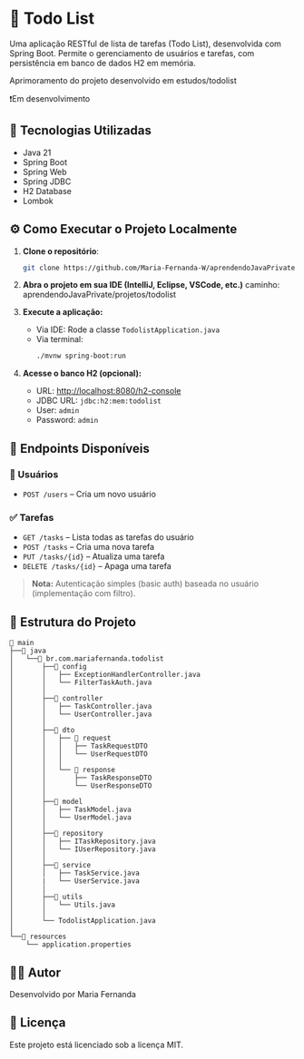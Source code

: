 # 📝 Todo List

Uma aplicação RESTful de lista de tarefas (Todo List), desenvolvida com Spring Boot. Permite o gerenciamento de usuários e tarefas, com persistência em banco de dados H2 em memória.

Aprimoramento do projeto desenvolvido em estudos/todolist

❗Em desenvolvimento

## 🚀 Tecnologias Utilizadas

- Java 21
- Spring Boot
- Spring Web
- Spring JDBC
- H2 Database
- Lombok

## ⚙️ Como Executar o Projeto Localmente

1. **Clone o repositório**:
   ```bash
   git clone https://github.com/Maria-Fernanda-W/aprendendoJavaPrivate.git
   ```

2. **Abra o projeto em sua IDE (IntelliJ, Eclipse, VSCode, etc.)**
caminho: aprendendoJavaPrivate/projetos/todolist

3. **Execute a aplicação:**
    - Via IDE: Rode a classe `TodolistApplication.java`
    - Via terminal:
      ```bash
      ./mvnw spring-boot:run
      ```

4. **Acesse o banco H2 (opcional):**
    - URL: [http://localhost:8080/h2-console](http://localhost:8080/h2-console)
    - JDBC URL: `jdbc:h2:mem:todolist`
    - User: `admin`
    - Password: `admin`


## 📍 Endpoints Disponíveis

### 🙋 Usuários
- `POST /users` – Cria um novo usuário

### ✅ Tarefas

- `GET /tasks` – Lista todas as tarefas do usuário
- `POST /tasks` – Cria uma nova tarefa
- `PUT /tasks/{id}` – Atualiza uma tarefa
- `DELETE /tasks/{id}` – Apaga uma tarefa

> **Nota:** Autenticação simples (basic auth) baseada no usuário (implementação com filtro).


## 📂 Estrutura do Projeto

```
📁 main
├──📁 java
│   └──📁 br.com.mariafernanda.todolist 
│       ├──📁 config
│       │   ├── ExceptionHandlerController.java
│       │   └── FilterTaskAuth.java
│       │
│       ├──📁 controller
│       │   ├── TaskController.java
│       │   └── UserController.java
│       │
│       ├──📁 dto
│       │   ├── 📁 request
│       │   │   ├── TaskRequestDTO
│       │   │   └── UserRequestDTO
│       │   │
│       │   └── 📁 response
│       │       ├── TaskResponseDTO
│       │       └── UserResponseDTO
│       │ 
│       ├──📁 model
│       │   ├── TaskModel.java
│       │   └── UserModel.java
│       │ 
│       ├──📁 repository
│       │   ├── ITaskRepository.java
│       │   └── IUserRepository.java
│       │ 
│       ├──📁 service
│       │   ├── TaskService.java
│       |   └── UserService.java
│       │
│       ├──📁 utils
│       │   └── Utils.java
│       │
│       └── TodolistApplication.java
│       
└──📁 resources
    └── application.properties
```

## 👩‍💻 Autor

Desenvolvido por Maria Fernanda

## 📄 Licença

Este projeto está licenciado sob a licença MIT.
